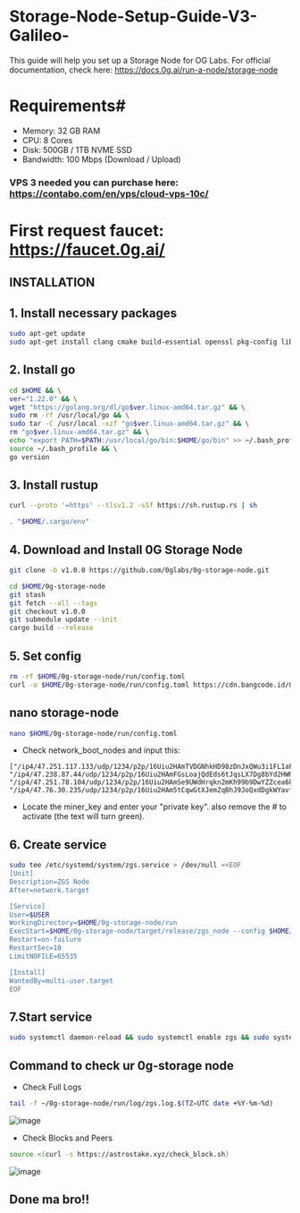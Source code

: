 # Storage-Node-Setup-Guide-V3-Galileo-
This guide will help you set up a Storage Node for OG Labs. For official documentation, check here: https://docs.0g.ai/run-a-node/storage-node


# Requirements#
- Memory: 32 GB RAM
- CPU: 8 Cores
- Disk: 500GB / 1TB NVME SSD
- Bandwidth: 100 Mbps (Download / Upload)

### VPS 3 needed you can purchase here: https://contabo.com/en/vps/cloud-vps-10c/


# First request faucet: https://faucet.0g.ai/


## INSTALLATION

## 1. Install necessary packages
```bash
sudo apt-get update
sudo apt-get install clang cmake build-essential openssl pkg-config libssl-dev jq
```

## 2. Install go
```bash
cd $HOME && \
ver="1.22.0" && \
wget "https://golang.org/dl/go$ver.linux-amd64.tar.gz" && \
sudo rm -rf /usr/local/go && \
sudo tar -C /usr/local -xzf "go$ver.linux-amd64.tar.gz" && \
rm "go$ver.linux-amd64.tar.gz" && \
echo "export PATH=$PATH:/usr/local/go/bin:$HOME/go/bin" >> ~/.bash_profile && \
source ~/.bash_profile && \
go version
```

## 3. Install rustup
```bash
curl --proto '=https' --tlsv1.2 -sSf https://sh.rustup.rs | sh
```
```bash
. "$HOME/.cargo/env"
```

## 4. Download and Install 0G Storage Node
```bash
git clone -b v1.0.0 https://github.com/0glabs/0g-storage-node.git
```
```bash
cd $HOME/0g-storage-node
git stash
git fetch --all --tags
git checkout v1.0.0
git submodule update --init
cargo build --release
```

## 5. Set config
```bash
rm -rf $HOME/0g-storage-node/run/config.toml
curl -o $HOME/0g-storage-node/run/config.toml https://cdn.bangcode.id/0g/v3_config.toml
```

## nano storage-node
```bash
nano $HOME/0g-storage-node/run/config.toml
```
- Check network_boot_nodes and input this:
```
["/ip4/47.251.117.133/udp/1234/p2p/16Uiu2HAmTVDGNhkHD98zDnJxQWu3i1FL1aFYeh9wiQTNu4pDCgps","/ip4/47.76.61.226/udp/1234/p2p/16Uiu2HAm2k6ua2mGgvZ8rTMV8GhpW71aVzkQWy7D37TTDuLCpgmX","/ip4/47.251.79.83/udp/1234/p2p/16Uiu2HAkvJYQABP1MdvfWfUZUzGLx1sBSDZ2AT92EFKcMCCPVawV", "/ip4/47.238.87.44/udp/1234/p2p/16Uiu2HAmFGsLoajQdEds6tJqsLX7Dg8bYd2HWR4SbpJUut4QXqCj", "/ip4/47.251.78.104/udp/1234/p2p/16Uiu2HAmSe9UWdHrqkn2mKh99b9DwYZZcea6krfidtU3e5tiHiwN", "/ip4/47.76.30.235/udp/1234/p2p/16Uiu2HAm5tCqwGtXJemZqBhJ9JoQxdDgkWYavfCziaqaAYkGDSfU"]
```
- Locate the miner_key and enter your "private key". also remove the # to activate (the text will turn green).

## 6. Create service
```bash
sudo tee /etc/systemd/system/zgs.service > /dev/null <<EOF
[Unit]
Description=ZGS Node
After=network.target

[Service]
User=$USER
WorkingDirectory=$HOME/0g-storage-node/run
ExecStart=$HOME/0g-storage-node/target/release/zgs_node --config $HOME/0g-storage-node/run/config.toml
Restart=on-failure
RestartSec=10
LimitNOFILE=65535

[Install]
WantedBy=multi-user.target
EOF
```

## 7.Start service
```bash
sudo systemctl daemon-reload && sudo systemctl enable zgs && sudo systemctl start zgs
```


## Command to check ur 0g-storage node
- Check Full Logs
```bash
tail -f ~/0g-storage-node/run/log/zgs.log.$(TZ=UTC date +%Y-%m-%d)
```
![image](https://github.com/user-attachments/assets/b3ba9528-ab19-4d98-ab29-0fe531175d28)


- Check Blocks and Peers
```bash
source <(curl -s https://astrostake.xyz/check_block.sh)
```

![image](https://github.com/user-attachments/assets/f38fc322-cd88-4d99-8c7c-1df91f77a154)



## Done ma bro!!










